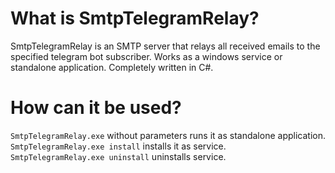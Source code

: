 # What is SmtpTelegramRelay?

SmtpTelegramRelay is an SMTP server that relays all received emails to the specified telegram bot subscriber. Works as a windows service or standalone application. Completely written in C#.

# How can it be used?

`SmtpTelegramRelay.exe` without parameters runs it as standalone application.  
`SmtpTelegramRelay.exe install` installs it as service.  
`SmtpTelegramRelay.exe uninstall` uninstalls service.  
